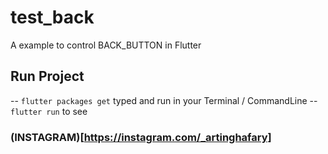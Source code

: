 # test_back

A example to control BACK_BUTTON in Flutter

## Run Project 
 -- ```flutter packages get``` typed and run in your Terminal / CommandLine
 -- ```flutter run``` to see 

### (INSTAGRAM)[https://instagram.com/_artinghafary]